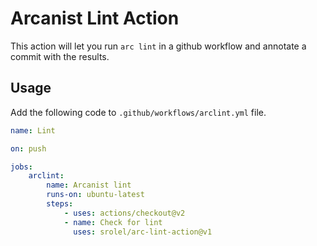 # Arcanist Lint Action

This action will let you run `arc lint` in a github workflow and annotate a commit with the results.

## Usage

Add the following code to `.github/workflows/arclint.yml` file.

```yaml
name: Lint

on: push

jobs:
    arclint:
        name: Arcanist lint
        runs-on: ubuntu-latest
        steps:
            - uses: actions/checkout@v2
            - name: Check for lint
              uses: srolel/arc-lint-action@v1
```
